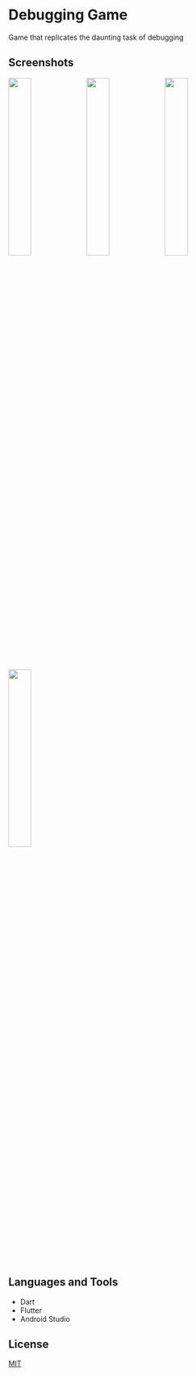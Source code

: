 # Debugging Game

Game that replicates the daunting task of debugging

## Screenshots

<p float="left">
  <img src="https://user-images.githubusercontent.com/55916871/125596525-9f3597bd-b516-43f9-8855-406df93664a7.jpg" width="30%" height="30%">
<img src="https://user-images.githubusercontent.com/55916871/125596469-c0de00d6-02e9-4bfa-a815-3016e0537490.jpg" width="30%" height="30%">
<img src="https://user-images.githubusercontent.com/55916871/125596471-06b5ba5b-04ac-47ae-b6a2-1ffae5ce61bb.jpg" width="30%" height="30%">
<img src="https://user-images.githubusercontent.com/55916871/125596463-eae984e8-57b9-4889-9e61-6e0014d1d827.jpg" width="30%" height="30%">
</p>


## Languages and Tools
+ Dart
+ Flutter
+ Android Studio

## License
[MIT](https://choosealicense.com/licenses/mit/)
